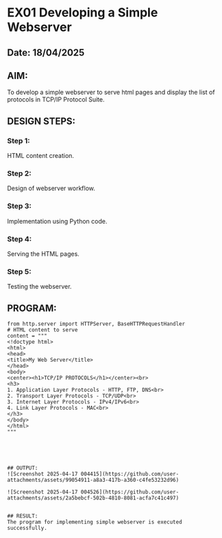 # EX01 Developing a Simple Webserver
## Date: 18/04/2025

## AIM:
To develop a simple webserver to serve html pages and display the list of protocols in TCP/IP Protocol Suite.


## DESIGN STEPS:
### Step 1: 
HTML content creation.

### Step 2:
Design of webserver workflow.

### Step 3:
Implementation using Python code.

### Step 4:
Serving the HTML pages.

### Step 5:
Testing the webserver.

## PROGRAM:
```
from http.server import HTTPServer, BaseHTTPRequestHandler
# HTML content to serve
content = """
<!doctype html>
<html>
<head>
<title>My Web Server</title>
</head>
<body>
<center><h1>TCP/IP PROTOCOLS</h1></center><br>
<h3>
1. Application Layer Protocols - HTTP, FTP, DNS<br>
2. Transport Layer Protocols - TCP/UDP<br>
3. Internet Layer Protocols - IPv4/IPv6<br>
4. Link Layer Protocols - MAC<br>
</h3>
</body>
</html>
"""





## OUTPUT:
![Screenshot 2025-04-17 004415](https://github.com/user-attachments/assets/99054911-a8a3-417b-a360-c4fe53232d96)

![Screenshot 2025-04-17 004526](https://github.com/user-attachments/assets/2a5bebcf-502b-4810-8081-acfa7c41c497)


## RESULT:
The program for implementing simple webserver is executed successfully.
